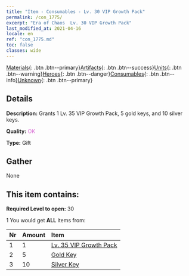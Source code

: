 ```yaml
---
title: "Item - Consumables - Lv. 30 VIP Growth Pack"
permalink: /con_1775/
excerpt: "Era of Chaos  Lv. 30 VIP Growth Pack"
last_modified_at: 2021-04-16
locale: en
ref: "con_1775.md"
toc: false
classes: wide
---
```

 [Materials](/Items/){: .btn .btn--primary}[Artifacts](/Items/Artifacts/){: .btn .btn--success}[Units](/Items/Units/){: .btn .btn--warning}[Heroes](/Items/Heroes/){: .btn .btn--danger}[Consumables](/Items/Consumables/){: .btn .btn--info}[Unknown](/Items/Unknown/){: .btn .btn--primary}

## Details
 **Description:** Grants 1 Lv. 35 VIP Growth Pack, 5 gold keys, and 10 silver keys.

 **Quality:** <span style="color: #DA70D6">OK</span>

 **Type:** Gift

## Gather

  None

## This item contains:

 **Required Level to open:** 30

 1 You would get **ALL** items  from:

  | Nr | Amount |     Item    |
  |:---|:-------|:------------|
  | 1 | 1 | [Lv. 35 VIP Growth Pack](/Items/con_1776/) |  | 
  | 2 | 5 | [Gold Key](/Items/con_783/) |  | 
  | 3 | 10 | [Silver Key](/Items/con_693/) |  | 
